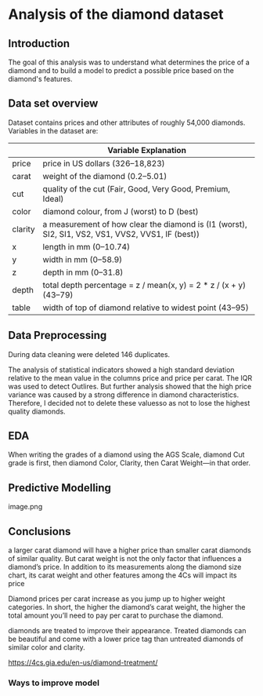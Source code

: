 # Analysis of the diamond dataset

## Introduction 
The goal of this analysis was to understand what  determines the price of a diamond and to build a model to predict a possible price based on the diamond's features.

## Data set overview
Dataset contains prices and other attributes of roughly 54,000 diamonds. Variables in the dataset are: 



|         |  Variable Explanation                                                                             |
|---------|---------------------------------------------------------------------------------------------------|
| price   | price in US dollars ($326–$18,823)                                                                |
| carat   | weight of the diamond (0.2–5.01)                                                                  |
| cut     | quality of the cut (Fair, Good, Very Good, Premium, Ideal)                                        |
| color   | diamond colour, from J (worst) to D (best)                                                        |
| clarity | a measurement of how clear the diamond is (I1 (worst), SI2, SI1, VS2, VS1, VVS2, VVS1, IF (best)) |
| x       | length in mm (0–10.74)                                                                            |
| y       | width in mm (0–58.9)                                                                              |
| z       | depth in mm (0–31.8)                                                                              |
| depth   | total depth percentage = z / mean(x, y) = 2 * z / (x + y) (43–79)                                 |
| table   | width of top of diamond relative to widest point (43–95)                                          |


## Data Preprocessing

During data cleaning were deleted 146 duplicates. 

The analysis of statistical indicators showed a high standard deviation relative to the mean value in the columns price and price per carat. 
The IQR was used to detect  Outlires. But further analysis showed that the high price variance was caused by a strong difference in diamond characteristics.  Therefore, I decided not to delete these values ​​so as not to lose the highest quality diamonds.


## EDA

[](blob:vscode-webview%3A//03sce1co20h8fdm8tbpq3i17kkuiulosetl5qq30j12gg3k63gon/df198e48-7725-4ce8-9cb0-ccc1eacccdc8)


When writing the grades of a diamond using the AGS Scale, diamond Cut grade is first, then diamond Color, Clarity, then Carat Weight—in that order.

## Predictive Modelling 

image.png


## Conclusions

a larger carat diamond will have a higher price than smaller carat diamonds of similar quality. But carat weight is not the only factor that influences a diamond’s price. In addition to its measurements along the diamond size chart, its carat weight and other features among the 4Cs will impact its price

Diamond prices per carat increase as you jump up to higher weight categories. In short, the higher the diamond’s carat weight, the higher the total amount you’ll need to pay per carat to purchase the diamond.



diamonds are treated to improve their appearance. Treated diamonds can be beautiful and come with a lower price tag than untreated diamonds of similar color and clarity. 

https://4cs.gia.edu/en-us/diamond-treatment/


### Ways to improve model
